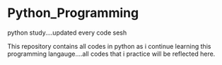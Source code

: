 # Python_Programming
python study....updated every code sesh

This repository contains all codes in python as i continue learning this programming langauge....all codes that i practice will be reflected here.
